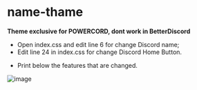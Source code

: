 # name-thame
**Theme exclusive for POWERCORD, dont work in BetterDiscord**

* Open index.css and edit line 6 for change Discord name;
* Edit line 24 in index.css for change Discord Home Button.
+ Print below the features that are changed.

 ![image](https://cdn.discordapp.com/attachments/551756327798439947/796049416012169256/Screenshot_1.png)
